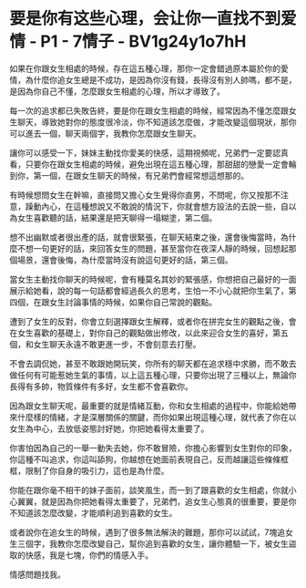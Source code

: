 # 要是你有这些心理，会让你一直找不到爱情 - P1 - 7情子 - BV1g24y1o7hH

如果在你跟女生相處的時候，存在這五種心理，那你一定會錯過原本屬於你的愛情，為什麼你追女生總是不成功，是因為你沒有錢，長得沒有別人帥嗎，都不是，是因為你自己不懂，怎麼跟女生相處的心理，所以才導致了。

每一次的追求都已失敗告終，要是你在跟女生相處的時候，經常因為不懂怎麼跟女生聊天，導致她對你的態度很冷淡，你不知道該怎麼做，才能改變這個現狀，那你可以進去一個，聊天兩個字，我教你怎麼跟女生聊天。

讓你可以感受一下，妹妹主動找你愛美的快感，這期視頻呢，兄弟們一定要認真看，只要你在跟女生相處的時候，避免出現在這五種心理，那甜甜的戀愛一定會輪到你，第一個，在跟女生聊天的時候，有兄弟們會經常想這想那的。

有時候想問女生在幹嘛，直接問又擔心女生覺得你直男，不問呢，你又按那不注意，躁動內心，在這種想說又不敢說的情況下，你就會想方設法的去說一些，自以為女生喜歡聽的話，結果還是把天聊得一塌糊塗，第二個。

想不出幽默或者很出產的話，就會很緊張，在聊天結束之後，還會後悔當時，為什麼不想一句更好的話，來回答女生的問題，甚至當你在夜深人靜的時候，回想起那個場景，還會後悔，為什麼當時沒有說這句更好的話，第三個。

當女生主動找你聊天的時候呢，會有種莫名其妙的緊張感，你想把自己最好的一面展示給她看，說的每一句話都會經過長久的思考，生怕一不小心就把你生氣了，第四個，在跟女生討論事情的時候，如果你自己常說的觀點。

遭到了女生的反對，你會立刻選擇跟女生解釋，或者你在拼完女生的觀點之後，會在女生喜歡的基礎上，對你自己的觀點做出修改，以此來迎合女生的喜好，第五個，和女生聊天永遠不敢更進一步，不會刻意去打壓。

不會去調侃她，甚至不敢跟她開玩笑，你所有的聊天都在追求穩中求勝，而不敢去做任何有可能惹她生氣的事情，以上這五種心理，只要你出現了三種以上，無論你長得有多帥，物質條件有多好，女生都不會喜歡你。

因為跟女生聊天呢，最重要的就是情緒互動，你和女生相處的過程中，你能給她帶來什麼樣的情緒，才是深層關係的關鍵，而你如果出現這種心理，就代表了你在以女生為中心，去放低姿態討好她，你把她看得太重要了。

你害怕因為自己的一舉一動失去她，你不敢冒險，你擔心影響到女生對你的印象，你這種不叫追求，你這叫舔狗，你越想在她面前表現自己，反而越讓這些條條框框，限制了你自身的吸引力，這也是為什麼。

你能在跟你毫不相干的妹子面前，談笑風生，而一到了跟喜歡的女生相處，你就小心翼翼，就是因為你把她看得太重要了，兄弟們，追女生心態真的很重要，要是你不知道該怎麼改變，才能順利追到喜歡的女生。

或者說你在追女生的時候，遇到了很多無法解決的難題，那你可以試試，7塊追女生三個字，我教你怎麼改變自己，幫你追到喜歡的女生，讓你體驗一下，被女生盜取的快感，我是七塊，你們的情感入手。

情感問題找我。